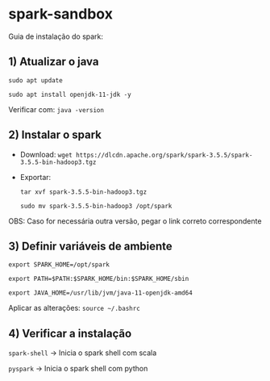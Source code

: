 # spark-sandbox

Guia de instalação do spark:

## 1) Atualizar o java

`sudo apt update`

`sudo apt install openjdk-11-jdk -y`

Verificar com: `java -version`


## 2) Instalar o spark

- Download: `wget https://dlcdn.apache.org/spark/spark-3.5.5/spark-3.5.5-bin-hadoop3.tgz`

- Exportar:

    `tar xvf spark-3.5.5-bin-hadoop3.tgz`

    `sudo mv spark-3.5.5-bin-hadoop3 /opt/spark`

OBS: Caso for necessária outra versão, pegar o link correto correspondente


## 3) Definir variáveis de ambiente

`export SPARK_HOME=/opt/spark`

`export PATH=$PATH:$SPARK_HOME/bin:$SPARK_HOME/sbin`

`export JAVA_HOME=/usr/lib/jvm/java-11-openjdk-amd64`

Aplicar as alterações: `source ~/.bashrc`

## 4) Verificar a instalação

`spark-shell` -> Inicia o spark shell com scala

`pyspark` -> Inicia o spark shell com python